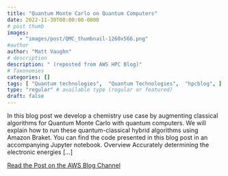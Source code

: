 ```yaml
---
title: "Quantum Monte Carlo on Quantum Computers"
date: 2022-11-30T00:00:00-0800
# post thumb
images:
    - "images/post/QMC_thumbnail-1260x566.png"
#author
author: "Matt Vaughn"
# description
description: " (reposted from AWS HPC Blog)"
# Taxonomies
categories: []
tags: [ "Quantum technologies",  "Quantum Technologies",  "hpcblog", ]
type: "regular" # available type (regular or featured)
draft: false
---
```


In this blog post we develop a chemistry use case by augmenting classical algorithms for Quantum Monte Carlo with quantum computers. We will explain how to run these quantum-classical hybrid algorithms using Amazon Braket. You can find the code presented in this blog post in an accompanying Jupyter notebook. Overview Accurately determining the electronic energies […]

<a href="https://aws.amazon.com/blogs/quantum-computing/quantum-monte-carlo-on-quantum-computers/" class="btn btn-primary btn-lg active" role="button" aria-pressed="true" style="margin-top: 8px;">Read the Post on the AWS Blog Channel</a>